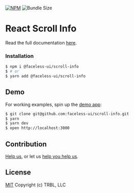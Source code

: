 [![NPM](https://img.shields.io/npm/v/@faceless-ui/scroll-info)](https://www.npmjs.com/@faceless-ui/scroll-info)
![Bundle Size](https://img.shields.io/bundlephobia/minzip/@faceless-ui/scroll-info?label=zipped)

# React Scroll Info

Read the full documentation [here](https://faceless-ui.com/docs/scroll-info).

### Installation

```bash
$ npm i @faceless-ui/scroll-info
$ # or
$ yarn add @faceless-ui/scroll-info
```

## Demo

For working examples, spin up the [demo app](./demo/App.demo.js):

```bash
$ git clone git@github.com:faceless-ui/scroll-info.git
$ yarn
$ yarn dev
$ open http://localhost:3000
```

## Contribution

[Help us,](https://github.com/faceless-ui/.github/blob/master/CONTRIBUTING.md) or let us [help you help us](https://github.com/faceless-ui/.github/blob/master/SUPPORT.md).

## License

[MIT](https://github.com/faceless-ui/scroll-info/blob/master/LICENSE) Copyright (c) TRBL, LLC
